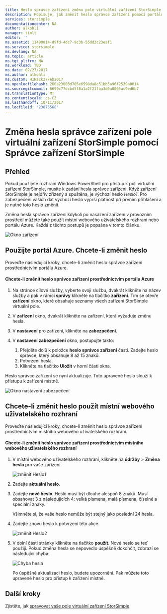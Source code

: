 ```yaml
---
title: Heslo správce zařízení změnu pole virtuální zařízení StorSimple | Microsoft Docs
description: Popisuje, jak změnit heslo správce zařízení pomocí portálu Azure nebo pole virtuální zařízení StorSimple webového uživatelského rozhraní.
services: storsimple
documentationcenter: NA
author: alkohli
manager: timlt
editor: ''
ms.assetid: 11490814-d9fd-4dc7-9c3b-55dd2c23eaf1
ms.service: storsimple
ms.devlang: NA
ms.topic: article
ms.tgt_pltfrm: NA
ms.workload: TBD
ms.date: 02/27/2017
ms.author: alkohli
ms.custom: H1Hack27Feb2017
ms.openlocfilehash: 260a23003d705e6598da8c51bb5a96f2539a0014
ms.sourcegitcommit: 6699c77dcbd5f8a1a2f21fba3d0a0005ac9ed6b7
ms.translationtype: MT
ms.contentlocale: cs-CZ
ms.lasthandoff: 10/11/2017
ms.locfileid: "23875568"
---
```

# <a name="change-the-storsimple-virtual-array-device-administrator-password-via-storsimple-device-manager"></a>Změna hesla správce zařízení pole virtuální zařízení StorSimple pomocí Správce zařízení StorSimple

## <a name="overview"></a>Přehled

Pokud použijete rozhraní Windows PowerShell pro přístup k poli virtuální zařízení StorSimple, musíte k zadání hesla správce zařízení. Když zařízení StorSimple je nejdřív zřízený a spuštěna, je výchozí heslo *Heslo1*. Pro zabezpečení vašich dat výchozí heslo vyprší platnost při prvním přihlášení a je nutné toto heslo změnit.

Změna hesla správce zařízení kdykoli po nasazení zařízení v provozním prostředí můžete také použít místní webového uživatelského rozhraní nebo portálu Azure. Každá z těchto postupů je popsána v tomto článku.

 ![Okno zařízení](./media/storsimple-virtual-array-change-device-admin-password/ova-devices-blade.png)

## <a name="use-the-azure-portal-to-change-the-password"></a>Použijte portál Azure. Chcete-li změnit heslo

Proveďte následující kroky, chcete-li změnit heslo správce zařízení prostřednictvím portálu Azure.

#### <a name="to-change-the-device-administrator-password-via-the-azure-portal"></a>Chcete-li změnit heslo správce zařízení prostřednictvím portálu Azure

1. Na stránce cílové služby, vyberte svoji službu, dvakrát klikněte na název služby a pak v rámci **správy** klikněte na tlačítko **zařízení**. Tím se otevře **zařízení** okno, které obsahuje seznamy všech zařízení StorSimple virtuální pole.

2. V **zařízení** okno, dvakrát klikněte na zařízení, která vyžaduje změnu hesla.

3. V **nastavení** pro zařízení, klikněte na **zabezpečení**.

4. V **nastavení zabezpečení** okno, postupujte takto:
   
   1. Přejděte dolů k položce **heslo správce zařízení** části. Zadejte heslo správce, který obsahuje 8 až 15 znaků.
   2. Potvrzení hesla.
   3. Klikněte na tlačítko **Uložit** v horní části okna.

Heslo správce zařízení se nyní aktualizuje. Toto upravené heslo slouží k přístupu k zařízení místně.

![Okno nastavení zabezpečení](./media/storsimple-virtual-array-change-device-admin-password/ova-change-device-pwd.png)

## <a name="use-the-local-web-ui-to-change-the-password"></a>Chcete-li změnit heslo použít místní webového uživatelského rozhraní

Proveďte následující kroky, chcete-li změnit heslo správce zařízení prostřednictvím místního webového uživatelského rozhraní.

#### <a name="to-change-the-device-administrator-password-via-the-local-web-ui"></a>Chcete-li změnit heslo správce zařízení prostřednictvím místního webového uživatelského rozhraní

1. V místní webového uživatelského rozhraní, klikněte na **údržby** > **Změna hesla** pro vaše zařízení.
   
    ![změnit Heslo1](./media/storsimple-virtual-array-change-device-admin-password/image40.png)
2. Zadejte **aktuální heslo**.
3. Zadejte **nové heslo**. Heslo musí být dlouhé alespoň 8 znaků. Musí obsahovat 3 z následujících 4: velká písmena, malá písmena, číselné a speciální znaky.
   
    Všimněte si, že vaše heslo nemůže být stejný jako poslední 24 hesla.
4. Zadejte znovu heslo k potvrzení této akce.
   
    ![změnit Heslo2](./media/storsimple-virtual-array-change-device-admin-password/image41.png)
5. V dolní části stránky klikněte na tlačítko **použít**. Nové heslo se teď použijí. Pokud změna hesla se nepovedlo úspěšně dokončit, zobrazí se následující chyba:
   
    ![Chyba hesla](./media/storsimple-virtual-array-change-device-admin-password/image42.png)
   
    Po úspěšné aktualizaci heslo, budete upozorněni. Pak můžete toto upravené heslo pro přístup k zařízení místně.


## <a name="next-steps"></a>Další kroky
Zjistěte, jak [spravovat vaše pole virtuální zařízení StorSimple](storsimple-ova-web-ui-admin.md).

